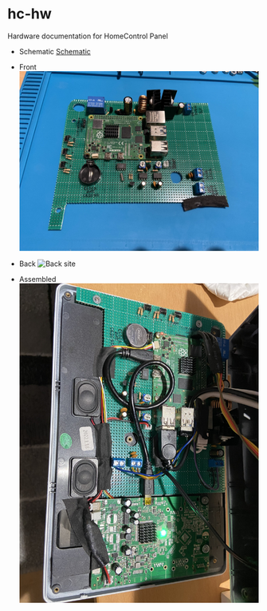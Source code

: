 # hc-hw
Hardware documentation for HomeControl Panel

* Schematic
[Schematic](HomeControl.pdf "Schematic")

* Front
![](imgs/IMG_8920.jpeg?raw=true "Front site")

* Back
![](imgs/IMG_8921.jpeg?raw=true "Back site")

* Assembled
![](imgs/IMG_8922.jpeg?raw=true "Assembled look")
